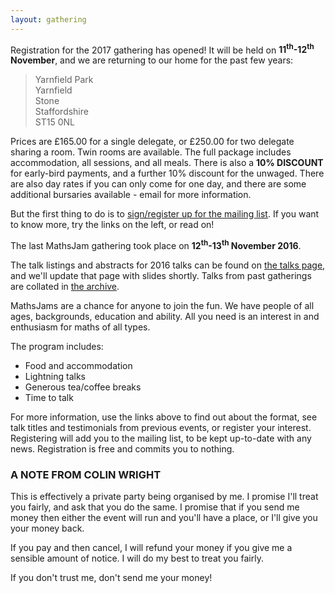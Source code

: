 ```yaml
---
layout: gathering
---
```


Registration for the 2017 gathering has opened!  It will be held on **11<sup>th</sup>-12<sup>th</sup> November**, and we are returning to our home for the past few years:

> Yarnfield Park  
> Yarnfield  
> Stone  
> Staffordshire  
> ST15 0NL  

Prices are £165.00 for a single delegate, or £250.00 for two delegate sharing a room.  Twin rooms are available.  The full package includes accommodation, all sessions, and all meals.  There is also a **10% DISCOUNT** for early-bird payments, and a further 10% discount for the unwaged. There are also day rates if you can only come for one day, and there are some additional bursaries available - email for more information.

But the first thing to do is to [sign/register up for the mailing list](http://www.solipsys.co.uk/MathsJamRegister.html).  If you want to know more, try the links on the left, or read on!

The last MathsJam gathering took place on **12<sup>th</sup>-13<sup>th</sup> November 2016**. 

The talk listings and abstracts for 2016 talks can be found on [the talks page]({{site.url}}/gathering/archive/2016), and we'll update that page with slides shortly. Talks from past gatherings are collated in [the archive]({{site.url}}/gathering/archive).

MathsJams are a chance for anyone to join the fun. We have people of all ages, backgrounds, education and ability. All you need is an interest in and enthusiasm for maths of all types.

The program includes:

* Food and accommodation
* Lightning talks
* Generous tea/coffee breaks
* Time to talk

For more information, use the links above to find out about the format, see talk titles and testimonials from previous events, or register your interest. Registering will add you to the mailing list, to be kept up-to-date with any news. Registration is free and commits you to nothing.

### A NOTE FROM COLIN WRIGHT

This is effectively a private party being organised by me. I promise I'll treat you fairly, and ask that you do the same. I promise that if you send me money then either the event will run and you'll have a place, or I'll give you your money back.

If you pay and then cancel, I will refund your money if you give me a sensible amount of notice. I will do my best to treat you fairly.

If you don't trust me, don't send me your money!
